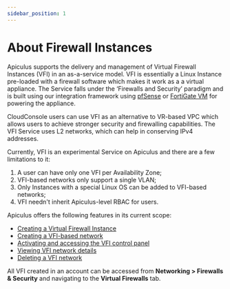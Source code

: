 ```yaml
---
sidebar_position: 1
---
```

# About Firewall Instances

Apiculus supports the delivery and management of Virtual Firewall Instances (VFI) in an as-a-service model. VFI is essentially a Linux Instance pre-loaded with a firewall software which makes it work as a a virtual appliance. The Service falls under the ‘Firewalls and Security’ paradigm and is built using our integration framework using [pfSense](https://pfsense.org/) or [FortiGate VM](https://www.fortinet.com/products/private-cloud-security/fortigate-virtual-appliances) for powering the appliance.

CloudConsole users can use VFI as an alternative to VR-based VPC which allows users to achieve stronger security and firewalling capabilities. The VFI Service uses L2 networks, which can help in conserving IPv4 addresses.

Currently, VFI is an experimental Service on Apiculus and there are a few limitations to it:

1. A user can have only one VFI per Availability Zone;
2. VFI-based networks only support a single VLAN;
3. Only Instances with a special Linux OS can be added to VFI-based networks;
4. VFI needn't inherit Apiculus-level RBAC for users.

Apiculus offers the following features in its current scope:

- [Creating a Virtual Firewall Instance](docs/Subscribers/Networking/FirewallandSecurity/CreatingaVirtualFirewall.md)
- [Creating a VFI-based network](AddingInstancestoaVFI-basedNetwork)
- [Activating and accessing the VFI control panel](AccessingtheVFIControlPanel)
- [Viewing VFI network details](ViewingVFINetworkDetails)
- [Deleting a VFI network](DeletingaVFINetwork)

All VFI created in an account can be accessed from **Networking > Firewalls & Security** and navigating to the **Virtual Firewalls** tab.
